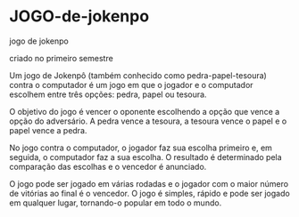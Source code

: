 # JOGO-de-jokenpo
jogo de jokenpo

criado no primeiro semestre

Um jogo de Jokenpô (também conhecido como pedra-papel-tesoura) contra o computador é um jogo em que o jogador e o computador escolhem entre três opções: pedra, papel ou tesoura.

O objetivo do jogo é vencer o oponente escolhendo a opção que vence a opção do adversário. A pedra vence a tesoura, a tesoura vence o papel e o papel vence a pedra.

No jogo contra o computador, o jogador faz sua escolha primeiro e, em seguida, o computador faz a sua escolha. O resultado é determinado pela comparação das escolhas e o vencedor é anunciado.

O jogo pode ser jogado em várias rodadas e o jogador com o maior número de vitórias ao final é o vencedor. O jogo é simples, rápido e pode ser jogado em qualquer lugar, tornando-o popular em todo o mundo.
